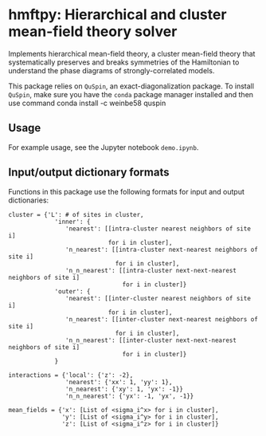 # hmftpy: Hierarchical and cluster mean-field theory solver
Implements hierarchical mean-field theory, a cluster mean-field theory that systematically preserves
and breaks symmetries of the Hamiltonian to understand the phase diagrams of strongly-correlated models.

This package relies on `QuSpin`, an exact-diagonalization package. To install `QuSpin`, make sure you have the
`conda` package manager installed and then use command
    conda install -c weinbe58 quspin

## Usage
For example usage, see the Jupyter notebook `demo.ipynb`.

## Input/output dictionary formats
Functions in this package use the following formats for input and output dictionaries:

    cluster = {'L': # of sites in cluster,
                 'inner': {
                    'nearest': [[intra-cluster nearest neighbors of site i]
                                for i in cluster],
                    'n_nearest': [[intra-cluster next-nearest neighbors of site i]
                                  for i in cluster],
                    'n_n_nearest': [[intra-cluster next-next-nearest neighbors of site i]
                                    for i in cluster]}
                 'outer': {
                    'nearest': [[inter-cluster nearest neighbors of site i]
                                for i in cluster],
                    'n_nearest': [[inter-cluster next-nearest neighbors of site i]
                                  for i in cluster],
                    'n_n_nearest': [[inter-cluster next-next-nearest neighbors of site i]
                                    for i in cluster]}
                 }

    interactions = {'local': {'z': -2},
                    'nearest': {'xx': 1, 'yy': 1},
                    'n_nearest': {'xy': 1, 'yx': -1}}
                    'n_n_nearest': {'yx': -1, 'yx', -1}}

    mean_fields = {'x': [List of <sigma_i^x> for i in cluster],
                   'y': [List of <sigma_i^y> for i in cluster],
                   'z': [List of <sigma_i^z> for i in cluster]}

